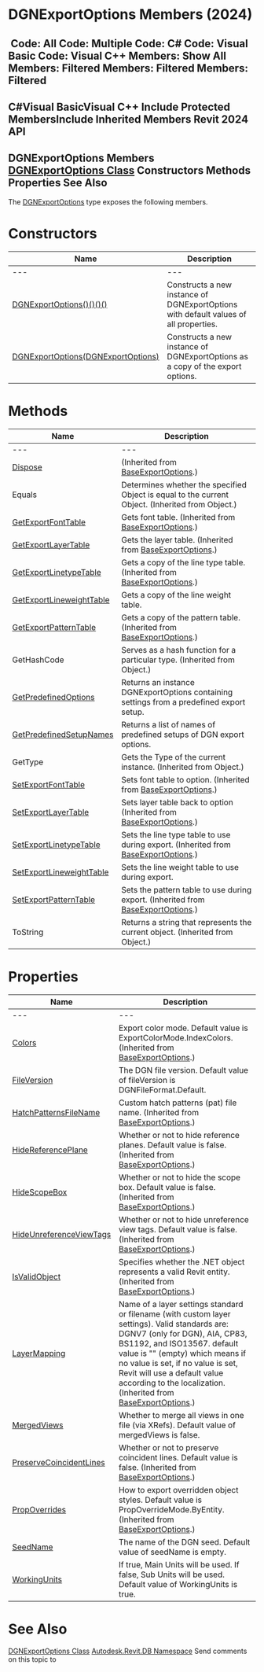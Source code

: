 # DGNExportOptions Members (2024)

﻿
 Code: All Code: Multiple Code: C# Code: Visual Basic Code: Visual C++  Members: Show All Members: Filtered Members: Filtered Members: Filtered   
---  
C#Visual BasicVisual C++
Include Protected MembersInclude Inherited Members
Revit 2024 API  
---  
DGNExportOptions Members  
[DGNExportOptions Class](deca8dc2-439f-9567-9c60-70961b3f7c14.md "DGNExportOptions Class") Constructors Methods Properties See Also  
---  
The [DGNExportOptions](deca8dc2-439f-9567-9c60-70961b3f7c14.md "DGNExportOptions Class") type exposes the following members.
# Constructors
| Name | Description |
| --- | --- |
| --- | --- | --- |
| [DGNExportOptions()()()()](0997299e-6bc6-21e4-46b0-95a60648421e.md "DGNExportOptions Constructor") | Constructs a new instance of DGNExportOptions with default values of all properties. |
| [DGNExportOptions(DGNExportOptions)](b83bcfca-cc71-ea34-d243-6d596f4d8128.md "DGNExportOptions Constructor \(DGNExportOptions\)") | Constructs a new instance of DGNExportOptions as a copy of the export options. |

# Methods
| Name | Description |
| --- | --- |
| --- | --- | --- |
| [Dispose](b4c35f2c-100e-c009-ceae-c01ad46f3db8.md "Dispose Method") | (Inherited from [BaseExportOptions](d88aaa04-8700-ede2-9a8c-c3ac0d71e68b.md "BaseExportOptions Class").) |
| Equals | Determines whether the specified Object is equal to the current Object. (Inherited from Object.) |
| [GetExportFontTable](6dc659b4-4131-c1bf-e418-4afc551095d0.md "GetExportFontTable Method") | Gets font table.  (Inherited from [BaseExportOptions](d88aaa04-8700-ede2-9a8c-c3ac0d71e68b.md "BaseExportOptions Class").) |
| [GetExportLayerTable](1ce6b604-0b45-f05f-863e-952b85e5a862.md "GetExportLayerTable Method") | Gets the layer table.  (Inherited from [BaseExportOptions](d88aaa04-8700-ede2-9a8c-c3ac0d71e68b.md "BaseExportOptions Class").) |
| [GetExportLinetypeTable](eba17284-95da-cea8-6b24-4e99bf196629.md "GetExportLinetypeTable Method") | Gets a copy of the line type table.  (Inherited from [BaseExportOptions](d88aaa04-8700-ede2-9a8c-c3ac0d71e68b.md "BaseExportOptions Class").) |
| [GetExportLineweightTable](4be0abc7-0033-3f99-52c3-2e407cbd8fa0.md "GetExportLineweightTable Method") | Gets a copy of the line weight table. |
| [GetExportPatternTable](6f852987-50c6-e44a-398a-b23a01a1a0a5.md "GetExportPatternTable Method") | Gets a copy of the pattern table.  (Inherited from [BaseExportOptions](d88aaa04-8700-ede2-9a8c-c3ac0d71e68b.md "BaseExportOptions Class").) |
| GetHashCode | Serves as a hash function for a particular type.  (Inherited from Object.) |
| [GetPredefinedOptions](3befd44a-4aee-e83c-369c-4beeebebaef5.md "GetPredefinedOptions Method") | Returns an instance DGNExportOptions containing settings from a predefined export setup. |
| [GetPredefinedSetupNames](bb5a7586-7d82-6a29-4fad-61ff0ae07ecf.md "GetPredefinedSetupNames Method") | Returns a list of names of predefined setups of DGN export options. |
| GetType | Gets the Type of the current instance. (Inherited from Object.) |
| [SetExportFontTable](86d6662a-fc5b-0027-2167-0f1f70efc923.md "SetExportFontTable Method") | Sets font table to option.  (Inherited from [BaseExportOptions](d88aaa04-8700-ede2-9a8c-c3ac0d71e68b.md "BaseExportOptions Class").) |
| [SetExportLayerTable](9d1bb366-8472-4141-945b-47a6b02fe1e7.md "SetExportLayerTable Method") | Sets layer table back to option  (Inherited from [BaseExportOptions](d88aaa04-8700-ede2-9a8c-c3ac0d71e68b.md "BaseExportOptions Class").) |
| [SetExportLinetypeTable](7e4e09ba-d012-7ad9-762e-a0eb732b2178.md "SetExportLinetypeTable Method") | Sets the line type table to use during export.  (Inherited from [BaseExportOptions](d88aaa04-8700-ede2-9a8c-c3ac0d71e68b.md "BaseExportOptions Class").) |
| [SetExportLineweightTable](fce36964-2004-fb85-dfc3-84d49cd42ffa.md "SetExportLineweightTable Method") | Sets the line weight table to use during export. |
| [SetExportPatternTable](8050ce21-d4b7-4c46-6fe6-8a065b8a2e36.md "SetExportPatternTable Method") | Sets the pattern table to use during export.  (Inherited from [BaseExportOptions](d88aaa04-8700-ede2-9a8c-c3ac0d71e68b.md "BaseExportOptions Class").) |
| ToString | Returns a string that represents the current object. (Inherited from Object.) |

# Properties
| Name | Description |
| --- | --- |
| --- | --- | --- |
| [Colors](29f6fbf4-0651-a3d6-7ee6-86297335b03d.md "Colors Property") | Export color mode. Default value is ExportColorMode.IndexColors.  (Inherited from [BaseExportOptions](d88aaa04-8700-ede2-9a8c-c3ac0d71e68b.md "BaseExportOptions Class").) |
| [FileVersion](af039e20-22e3-8aa5-cdb0-adff48a92d36.md "FileVersion Property") | The DGN file version. Default value of fileVersion is DGNFileFormat.Default. |
| [HatchPatternsFileName](25578983-c9f4-0e2b-29dd-c0a58fb89b08.md "HatchPatternsFileName Property") | Custom hatch patterns (pat) file name.  (Inherited from [BaseExportOptions](d88aaa04-8700-ede2-9a8c-c3ac0d71e68b.md "BaseExportOptions Class").) |
| [HideReferencePlane](3753cc56-d37a-f099-c028-b9a7051df6dd.md "HideReferencePlane Property") | Whether or not to hide reference planes. Default value is false.  (Inherited from [BaseExportOptions](d88aaa04-8700-ede2-9a8c-c3ac0d71e68b.md "BaseExportOptions Class").) |
| [HideScopeBox](92a66243-4918-c1c0-4cf8-933037d17819.md "HideScopeBox Property") | Whether or not to hide the scope box. Default value is false.  (Inherited from [BaseExportOptions](d88aaa04-8700-ede2-9a8c-c3ac0d71e68b.md "BaseExportOptions Class").) |
| [HideUnreferenceViewTags](5507e467-964c-43fd-374e-50d341a25ee2.md "HideUnreferenceViewTags Property") | Whether or not to hide unreference view tags. Default value is false.  (Inherited from [BaseExportOptions](d88aaa04-8700-ede2-9a8c-c3ac0d71e68b.md "BaseExportOptions Class").) |
| [IsValidObject](787dd92b-1ea4-be3d-7aab-dc061c5b448e.md "IsValidObject Property") | Specifies whether the .NET object represents a valid Revit entity.  (Inherited from [BaseExportOptions](d88aaa04-8700-ede2-9a8c-c3ac0d71e68b.md "BaseExportOptions Class").) |
| [LayerMapping](693ca2ec-97d0-a0b4-e5f1-0691b226cfc5.md "LayerMapping Property") | Name of a layer settings standard or filename (with custom layer settings). Valid standards are: DGNV7 (only for DGN), AIA, CP83, BS1192, and ISO13567. default value is "" (empty) which means if no value is set, if no value is set, Revit will use a default value according to the localization.  (Inherited from [BaseExportOptions](d88aaa04-8700-ede2-9a8c-c3ac0d71e68b.md "BaseExportOptions Class").) |
| [MergedViews](8fa912e0-6671-5970-f44e-39052e285575.md "MergedViews Property") | Whether to merge all views in one file (via XRefs). Default value of mergedViews is false. |
| [PreserveCoincidentLines](2bed75a3-2098-65a4-a170-4cd2d11bfb0f.md "PreserveCoincidentLines Property") | Whether or not to preserve coincident lines. Default value is false.  (Inherited from [BaseExportOptions](d88aaa04-8700-ede2-9a8c-c3ac0d71e68b.md "BaseExportOptions Class").) |
| [PropOverrides](e673ff0c-3b14-c06c-d5c2-f762c6ca46d5.md "PropOverrides Property") | How to export overridden object styles. Default value is PropOverrideMode.ByEntity.  (Inherited from [BaseExportOptions](d88aaa04-8700-ede2-9a8c-c3ac0d71e68b.md "BaseExportOptions Class").) |
| [SeedName](c4990cfe-93c1-34de-667a-d2b7ba735f54.md "SeedName Property") | The name of the DGN seed. Default value of seedName is empty. |
| [WorkingUnits](a3d77b58-47f4-4c01-e0ac-15f12afa0e4f.md "WorkingUnits Property") | If true, Main Units will be used. If false, Sub Units will be used. Default value of WorkingUnits is true. |

# See Also
[DGNExportOptions Class](deca8dc2-439f-9567-9c60-70961b3f7c14.md "DGNExportOptions Class")
[Autodesk.Revit.DB Namespace](87546ba7-461b-c646-cbb1-2cb8f5bff8b2.md "Autodesk.Revit.DB Namespace")
Send comments on this topic to 